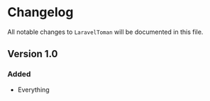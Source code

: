 # Changelog

All notable changes to `LaravelToman` will be documented in this file.

## Version 1.0

### Added
- Everything
